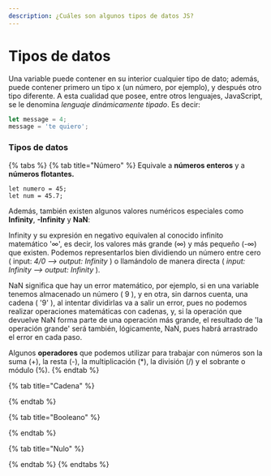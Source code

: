 ```yaml
---
description: ¿Cuáles son algunos tipos de datos JS?
---
```


# Tipos de datos

Una variable puede contener en su interior cualquier tipo de dato; además, puede contener primero un tipo x (un número, por ejemplo), y después otro tipo diferente. A esta cualidad que posee, entre otros lenguajes, JavaScript, se le denomina _lenguaje dinámicamente tipado_. Es decir:

```javascript
let message = 4;
message = 'te quiero';
```

### Tipos de datos

{% tabs %}
{% tab title="Número" %}
Equivale a **números enteros** y a **números flotantes.**

```
let numero = 45;
let num = 45.7;
```

Además, también existen algunos valores numéricos especiales como **Infinity**, **-Infinity** y **NaN**:

Infinity y su expresión en negativo equivalen al conocido infinito matemático '∞', es decir, los valores más grande (∞) y más pequeño (-∞) que existen. Podemos representarlos bien dividiendo un número entre cero ( input: _4/0 --> output: Infinity_ ) o llamándolo de manera directa ( _input: Infinity --> output: Infinity_ ).

NaN significa que hay un error matemático, por ejemplo, si en una variable tenemos almacenado un número ( 9 ), y en otra, sin darnos cuenta, una cadena ( '9' ), al intentar dividirlas va a salir un error, pues no podemos realizar operaciones matemáticas con cadenas, y, si la operación que devuelve NaN forma parte de una operación más grande, el resultado de 'la operación grande' será también, lógicamente, NaN, pues habrá arrastrado el error en cada paso.

Algunos **operadores** que podemos utilizar para trabajar con números son la suma (+), la resta (-), la multiplicación (\*), la división (/) y el sobrante o módulo (%).
{% endtab %}

{% tab title="Cadena" %}

{% endtab %}

{% tab title="Booleano" %}

{% endtab %}

{% tab title="Nulo" %}

{% endtab %}
{% endtabs %}

